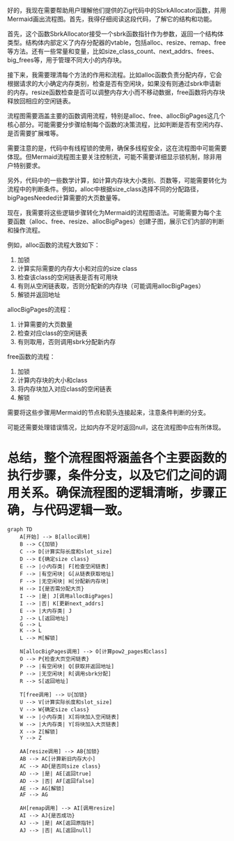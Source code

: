 好的，我现在需要帮助用户理解他们提供的Zig代码中的SbrkAllocator函数，并用Mermaid画出流程图。首先，我得仔细阅读这段代码，了解它的结构和功能。

首先，这个函数SbrkAllocator接受一个sbrk函数指针作为参数，返回一个结构体类型。结构体内部定义了内存分配器的vtable，包括alloc、resize、remap、free等方法。还有一些常量和变量，比如size_class_count、next_addrs、frees、big_frees等，用于管理不同大小的内存块。

接下来，我需要理清每个方法的作用和流程。比如alloc函数负责分配内存，它会根据请求的大小确定内存类别，检查是否有空闲块，如果没有则通过sbrk申请新的内存。resize函数检查是否可以调整内存大小而不移动数据，free函数将内存块释放回相应的空闲链表。

流程图需要涵盖主要的函数调用流程，特别是alloc、free、allocBigPages这几个核心部分。可能需要分步骤绘制每个函数的决策流程，比如判断是否有空闲内存、是否需要扩展堆等。

需要注意的是，代码中有线程锁的使用，确保多线程安全，这在流程图中可能需要体现。但Mermaid流程图主要关注控制流，可能不需要详细显示锁机制，除非用户特别要求。

另外，代码中的一些数学计算，如计算内存块大小类别、页数等，可能需要转化为流程中的判断条件。例如，alloc中根据size_class选择不同的分配路径，bigPagesNeeded计算需要的大页数量等。

现在，我需要将这些逻辑步骤转化为Mermaid的流程图语法。可能需要为每个主要函数（alloc、free、resize、allocBigPages）创建子图，展示它们内部的判断和操作流程。

例如，alloc函数的流程大致如下：
1. 加锁
2. 计算实际需要的内存大小和对应的size class
3. 检查该class的空闲链表是否有可用块
4. 有则从空闲链表取，否则分配新的内存块（可能调用allocBigPages）
5. 解锁并返回地址

allocBigPages的流程：
1. 计算需要的大页数量
2. 检查对应class的空闲链表
3. 有则取用，否则调用sbrk分配新内存

free函数的流程：
1. 加锁
2. 计算内存块的大小和class
3. 将内存块加入对应class的空闲链表
4. 解锁

需要将这些步骤用Mermaid的节点和箭头连接起来，注意条件判断的分支。

可能还需要处理错误情况，比如内存不足时返回null，这在流程图中应有所体现。

总结，整个流程图将涵盖各个主要函数的执行步骤，条件分支，以及它们之间的调用关系。确保流程图的逻辑清晰，步骤正确，与代码逻辑一致。
================================================
```mermaid
graph TD
    A[开始] --> B[alloc调用]
    B --> C{加锁}
    C --> D[计算实际长度和slot_size]
    D --> E{确定size class}
    E --> |小内存类| F[检查空闲链表]
    F --> |有空闲块| G[从链表获取地址]
    F --> |无空闲块| H[分配新内存块]
    H --> I{是否需分配大页}
    I --> |是| J[调用allocBigPages]
    I --> |否| K[更新next_addrs]
    E --> |大内存类| J
    J --> L[返回地址]
    G --> L
    K --> L
    L --> M[解锁]

    N[allocBigPages调用] --> O[计算pow2_pages和class]
    O --> P{检查大页空闲链表}
    P --> |有空闲块| Q[获取并返回地址]
    P --> |无空闲块| R[调用sbrk分配]
    R --> S[返回地址]

    T[free调用] --> U{加锁}
    U --> V[计算实际长度和slot_size]
    V --> W{确定size class}
    W --> |小内存类| X[将块加入空闲链表]
    W --> |大内存类| Y[将块加入大页链表]
    X --> Z[解锁]
    Y --> Z

    AA[resize调用] --> AB{加锁}
    AB --> AC[计算新旧内存大小]
    AC --> AD{是否同size class}
    AD --> |是| AE[返回true]
    AD --> |否| AF[返回false]
    AE --> AG[解锁]
    AF --> AG

    AH[remap调用] --> AI[调用resize]
    AI --> AJ{是否成功}
    AJ --> |是| AK[返回原指针]
    AJ --> |否| AL[返回null]
```